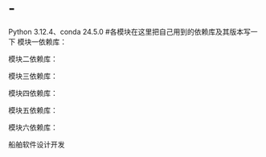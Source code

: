 # -
Python 3.12.4、conda 24.5.0
#各模块在这里把自己用到的依赖库及其版本写一下
模块一依赖库：



模块二依赖库：



模块三依赖库：



模块四依赖库：



模块五依赖库：



模块六依赖库：



船舶软件设计开发

